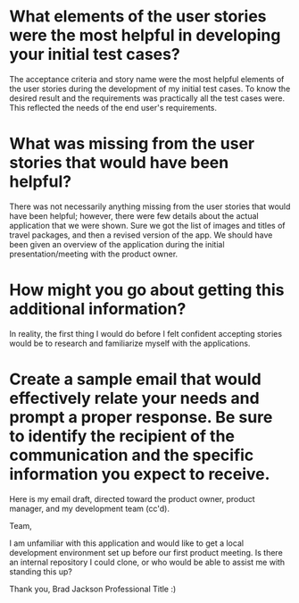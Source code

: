 # What elements of the user stories were the most helpful in developing your initial test cases?
The acceptance criteria and story name were the most helpful elements of the user stories during the development of my initial test cases.  To know the desired result and the requirements was practically all the test cases were.  This reflected the needs of the end user's requirements.

# What was missing from the user stories that would have been helpful?
There was not necessarily anything missing from the user stories that would have been helpful; however,  there were few details about the actual application that we were shown.  Sure we got the list of images and titles of travel packages, and then a revised version of the app.  We should have been given an overview of the application during the initial presentation/meeting with the product owner.

# How might you go about getting this additional information?
In reality, the first thing I would do before I felt confident accepting stories would be to research and familiarize myself with the applications.

# Create a sample email that would effectively relate your needs and prompt a proper response. Be sure to identify the recipient of the communication and the specific information you expect to receive.
Here is my email draft, directed toward the product owner, product manager, and my development team (cc'd).

Team,

  I am unfamiliar with this application and would like to get a local development environment set up before our first product meeting.  Is there an internal repository I could clone, or who would be able to assist me with standing this up?

Thank you,
Brad Jackson
Professional Title :)